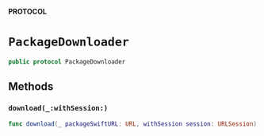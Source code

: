 **PROTOCOL**

# `PackageDownloader`

```swift
public protocol PackageDownloader
```

## Methods
### `download(_:withSession:)`

```swift
func download(_ packageSwiftURL: URL, withSession session: URLSession) -> Promise<URL>
```
